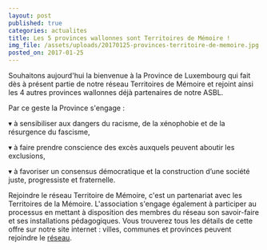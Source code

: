```yaml
---
layout: post
published: true
categories: actualites
title: Les 5 provinces wallonnes sont Territoires de Mémoire !
img_file: /assets/uploads/20170125-provinces-territoire-de-memoire.jpg
posted_on: 2017-01-25
---
```

Souhaitons aujourd'hui la bienvenue à la Province de Luxembourg qui fait dès à présent partie de notre réseau Territoires de Mémoire et rejoint ainsi les 4 autres provinces wallonnes déjà partenaires de notre ASBL.

Par ce geste la Province s'engage :

▾ à sensibiliser aux dangers du racisme, de la xénophobie et de la résurgence du fascisme,

▾ à faire prendre conscience des excès auxquels peuvent aboutir les exclusions,

▾ à favoriser un consensus démocratique et la construction d’une société juste, progressiste et fraternelle.

Rejoindre le réseau Territoire de Mémoire, c'est un partenariat avec les Territoires de la Mémoire. L'association s'engage également à participer au processus en mettant à disposition des membres du réseau son savoir-faire et ses installations pédagogiques. Vous trouverez tous les détails de cette offre sur notre site internet : villes, communes et provinces peuvent rejoindre le [réseau](/reseau/).
